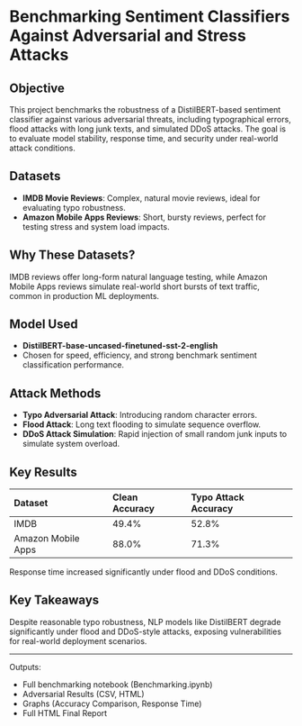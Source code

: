 # Benchmarking Sentiment Classifiers Against Adversarial and Stress Attacks

## Objective
This project benchmarks the robustness of a DistilBERT-based sentiment classifier against various adversarial threats, including typographical errors, flood attacks with long junk texts, and simulated DDoS attacks. The goal is to evaluate model stability, response time, and security under real-world attack conditions.

## Datasets
- **IMDB Movie Reviews**: Complex, natural movie reviews, ideal for evaluating typo robustness.
- **Amazon Mobile Apps Reviews**: Short, bursty reviews, perfect for testing stress and system load impacts.

## Why These Datasets?
IMDB reviews offer long-form natural language testing, while Amazon Mobile Apps reviews simulate real-world short bursts of text traffic, common in production ML deployments.

## Model Used
- **DistilBERT-base-uncased-finetuned-sst-2-english**  
- Chosen for speed, efficiency, and strong benchmark sentiment classification performance.

## Attack Methods
- **Typo Adversarial Attack**: Introducing random character errors.
- **Flood Attack**: Long text flooding to simulate sequence overflow.
- **DDoS Attack Simulation**: Rapid injection of small random junk inputs to simulate system overload.

## Key Results
| Dataset | Clean Accuracy | Typo Attack Accuracy |
|:--|:--|:--|
| IMDB | 49.4% | 52.8% |
| Amazon Mobile Apps | 88.0% | 71.3% |

Response time increased significantly under flood and DDoS conditions.

## Key Takeaways
Despite reasonable typo robustness, NLP models like DistilBERT degrade significantly under flood and DDoS-style attacks, exposing vulnerabilities for real-world deployment scenarios.

---

Outputs:
- Full benchmarking notebook (Benchmarking.ipynb)
- Adversarial Results (CSV, HTML)
- Graphs (Accuracy Comparison, Response Time)
- Full HTML Final Report
